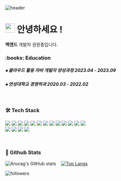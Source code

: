 ![header](https://capsule-render.vercel.app/api?type=slice&color=gradient&text=%20KwonWonJung%20%20&height=200&fontSize=100)

<h1><img src="https://emojis.slackmojis.com/emojis/images/1531849430/4246/blob-sunglasses.gif?1531849430" width="30"/> 안녕하세요 ! </h1>
<p> <b>백엔드</b> 개발자 권원중입니다. </p>

<!-- 교육사항 시작 -->
<div>
  <h3><b> :books: Education </b></h3>
  <h5> ⦁ 클라우드 활용 자바 개발자 양성과정 2023.04 - 2023.09 </h5>
  <h5> ⦁ 연성대학교 경영하과 2020.03 - 2022.02 </h5>
</div>
</br>  
<!-- 교육사항 끝 -->

<!-- 기술스택 시작 -->
<div align='left'><h3><b>🛠 Tech Stack </b></h3>
<img src="https://img.shields.io/badge/JAVA-007396?style=flat-square&logo=java&logoColor=white">
<img src="https://img.shields.io/badge/Spring-6DB33F?style=flat-square&logo=Spring&logoColor=white">
<img src="https://img.shields.io/badge/Spring Boot-6DB33F?style=flat-square&logo=Spring Boot&logoColor=white">
<img src="https://img.shields.io/badge/MySQL-4479A1?style=flat-square&logo=MySQL&logoColor=white"/></a>
<img src="https://img.shields.io/badge/MyBatis-C41E25?style=flat-square&logo=Thunderbird&logoColor=white"/>
<img src="https://img.shields.io/badge/JSP-black?style=flat-square&logo=java&logoColor=white"> 
<img src="https://img.shields.io/badge/Servlet-008CDD?style=flat-square&logo=Stripe&logoColor=white">

<img src="https://img.shields.io/badge/html5-E34F26?style=flat-square&logo=html5&logoColor=white"> 
<img src="https://img.shields.io/badge/css3-1572B6?style=flat-square&logo=css3&logoColor=white"> 
<img src="https://img.shields.io/badge/javascript-F7DF1E?style=flat-square&logo=javascript&logoColor=black"> 
<img src="https://img.shields.io/badge/jquery-0769AD?style=flat-square&logo=jquery&logoColor=white"> 
<img src="https://img.shields.io/badge/bootstrap-7952B3?style=flat-square&logo=bootstrap&logoColor=white">
<img src="https://img.shields.io/badge/AJAX-2E77BC?style=flat-square&logo=Betfair&logoColor=white">

<br>
<img src="https://img.shields.io/badge/AWS-232F3E?style=flat-square&logo=Amazon AWS&logoColor=white"/></a>
<img src="https://img.shields.io/badge/Eclipse-2C2255?style=flat-square&logo=Eclipse IDE&logoColor=white"/></a>
<img src="https://img.shields.io/badge/Tomcat-F8DC75?style=flat-square&logo=Apache Tomcat&logoColor=black"/></a>
<img src="https://img.shields.io/badge/STS-6DB33F?style=flat-square&logo=Spring&logoColor=white"></a>

</p>
</div></br>
<!-- 기술블로그 끝 -->

<h3><b> 🔭 Github Stats </b></h3>



![Anurag's GitHub stats](https://github-readme-stats.vercel.app/api?username=wonjung-KWON&show_icons=true&theme=tokyonight)&nbsp;&nbsp;&nbsp;
 [![Top Langs](https://github-readme-stats.vercel.app/api/top-langs/?username=wonjung-KWON&layout=compact&theme=tokyonight)](https://github.com/metleeha)

      

![followers](https://img.shields.io/github/followers/wonjung-KWON?style=social)
<!--
### Baekjoon solved rank
[![solved.ac tier](http://mazassumnida.wtf/api/v2/generate_badge?boj=wonjung-KWON)](https://solved.ac/wonjung-KWON)
-->
